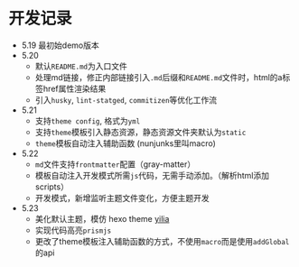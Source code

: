 # 开发记录

- 5.19 最初始demo版本
- 5.20
  - 默认`README.md`为入口文件
  - 处理md链接，修正内部链接引入`.md`后缀和`README.md`文件时，html的a标签href属性渲染结果
  - 引入`husky`, `lint-statged`, `commitizen`等优化工作流
- 5.21
  - 支持`theme config`, 格式为`yml`
  - 支持`theme`模板引入静态资源，静态资源文件夹默认为`static`
  - `theme`模板自动注入辅助函数 (nunjunks里叫macro)
- 5.22
  - `md`文件支持`frontmatter`配置（gray-matter）
  - 模板自动注入开发模式所需`js`代码，无需手动添加。（解析html添加scripts）
  - 开发模式，新增监听主题文件变化，方便主题开发
- 5.23
  - 美化默认主题，模仿 hexo theme [yilia](https://github.com/litten/hexo-theme-yilia)
  - 实现代码高亮`prismjs`
  - 更改了theme模板注入辅助函数的方式，不使用`macro`而是使用`addGlobal`的api